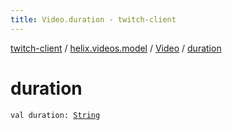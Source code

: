 ```yaml
---
title: Video.duration - twitch-client
---
```


[twitch-client](../../index.html) / [helix.videos.model](../index.html) / [Video](index.html) / [duration](./duration.html)

# duration

`val duration: `[`String`](https://kotlinlang.org/api/latest/jvm/stdlib/kotlin/-string/index.html)